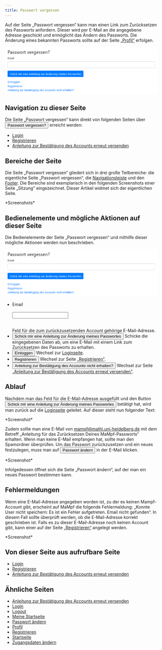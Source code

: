 ```yaml
---
title: Passwort vergessen
---
```

Auf der Seite „Passwort vergessen“ kann man einen Link zum Zurücksetzen des Passworts anfordern. Dieser wird per E-Mail an die angegebene Adresse geschickt und ermöglicht das Ändern des Passworts. Die Änderung eines bekannten Passworts sollte auf der Seite [„Profil“](profile.md) erfolgen.

![](/img/Passwort_vergessen_thumb.png)

## Navigation zu dieser Seite
Die Seite „Passwort vergessen“ kann direkt von folgenden Seiten über <button name="button">Passwort vergessen?</button> erreicht werden:

* [Login](login.md)
* [Registrieren](registration.md)
* [Anleitung zur Bestätigung des Accounts erneut versenden](activate-account.md)

## Bereiche der Seite
Die Seite „Passwort vergessen“ gliedert sich in drei große Teilbereiche: die eigentliche Seite „Passwort vergessen“, die [Navigationsleiste](nav-bar.md) und den [Footer](footer.md). Die Bereiche sind exemplarisch in den folgenden Screenshots einer Seite „Sitzung“ eingezeichnet. Dieser Artikel widmet sich der eigentlichen Seite.

\*Screenshots\*

## Bedienelemente und mögliche Aktionen auf dieser Seite
Die Bedienelemente der Seite „Passwort vergessen“ und mithilfe dieser mögliche Aktionen werden nun beschrieben.

![](/img/Passwort_vergessen_thumb.png)

* <form>
     <p>
        <label for="fname">Email</label><br></br>
        <input type="text" id="fname" name="fname"></input><br></br>
     </p>
  </form>
  Feld für die zum zurückzusetzenden Account gehörige E-Mail-Adresse.
* <button name="button">Schick mir eine Anleitung zur Änderung meines Passwortes</button> Schicke die eingegebenen Daten ab, um eine E-Mail mit einem Link zum Zurücksetzen des Passworts zu erhalten.
* <a href="/mampf/de/docs/login" target="_self"><button name="button">Einloggen</button></a> Wechsel zur <a href="/mampf/de/docs/login" target="_self">Loginseite</a>.
* <a href="/mampf/de/docs/registration" target="_self"><button name="button">Registrieren</button></a> Wechsel zur Seite <a href="/mampf/de/docs/registration" target="_self"> „Registrieren"</a>.
* <a href="/mampf/de/docs/activate-account" target="_self"><button name="button">Anleitung zur Bestätigung des Accounts nicht erhalten?</button></a> Wechsel zur Seite <a href="/mampf/de/docs/activate-account" target="_self">„Anleitung zur Bestätigung des Accounts erneut versenden"</a>.

## Ablauf
Nachdem man das Feld für die E-Mail-Adresse ausgefüllt und den Button <a href="/mampf/de/docs/login" target="_self"><button name="button">Schick mir eine Anleitung zur Änderung meines Passwortes</button></a>
 betätigt hat, wird man zurück auf die <a href="/mampf/de/docs/login" target="_self">Loginseite</a> geleitet. Auf dieser steht nun folgender Text:

\*Screenshot\*

Zudem sollte man eine E-Mail von mampf@mathi.uni-heidelberg.de mit dem Betreff „Anleitung für das Zurücksetzen Deines MaMpf-Passworts“ erhalten. Wenn man keine E-Mail empfangen hat, sollte man den Spamordner überprüfen. Um das Passwort zurückzusetzen und ein neues festzulegen, muss man auf <button name="button">Passwort ändern</button> in der E-Mail klicken.

\*Screenshot\*

Infolgedessen öffnet sich die Seite „Passwort ändern“, auf der man ein neues Passwort bestimmen kann.

## Fehlermeldungen
Wenn eine E-Mail-Adresse angegeben worden ist, zu der es keinen Mampf-Account gibt, erscheint auf MaMpf die folgende Fehlermeldung: „Konnte User nicht speichern: Es ist ein Fehler aufgetreten. Email nicht gefunden“. In diesem Fall sollte überprüft werden, ob die E-Mail-Adresse korrekt geschrieben ist. Falls es zu dieser E-Mail-Adresse noch keinen Account gibt, kann einer auf der Seite [„Registrieren“](registration.md) angelegt werden.

\*Screenshot\*

## Von dieser Seite aus aufrufbare Seite
* [Login](login.md)
* [Registrieren](registration.md)
* [Anleitung zur Bestätigung des Accounts erneut versenden](activate-account.md)

## Ähnliche Seiten
* [Anleitung zur Bestätigung des Accounts erneut versenden](activate-account.md)
* [Login](login.md)
* [Logout](logout.md)
* [Meine Startseite](my-home-page.md)
* [Passwort ändern](change-password.md)
* [Profil](profile.md)
* [Registrieren](registration.md)
* [Startseite](home-page.md)
* [Zugangsdaten ändern](change-login-data.md)
